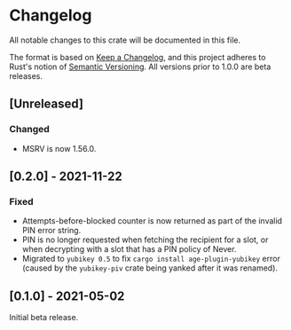# Changelog
All notable changes to this crate will be documented in this file.

The format is based on [Keep a Changelog](https://keepachangelog.com/en/1.0.0/),
and this project adheres to Rust's notion of
[Semantic Versioning](https://semver.org/spec/v2.0.0.html). All versions prior
to 1.0.0 are beta releases.

## [Unreleased]
### Changed
- MSRV is now 1.56.0.

## [0.2.0] - 2021-11-22
### Fixed
- Attempts-before-blocked counter is now returned as part of the invalid PIN
  error string.
- PIN is no longer requested when fetching the recipient for a slot, or when
  decrypting with a slot that has a PIN policy of Never.
- Migrated to `yubikey 0.5` to fix `cargo install age-plugin-yubikey` error
  (caused by the `yubikey-piv` crate being yanked after it was renamed).

## [0.1.0] - 2021-05-02

Initial beta release.
